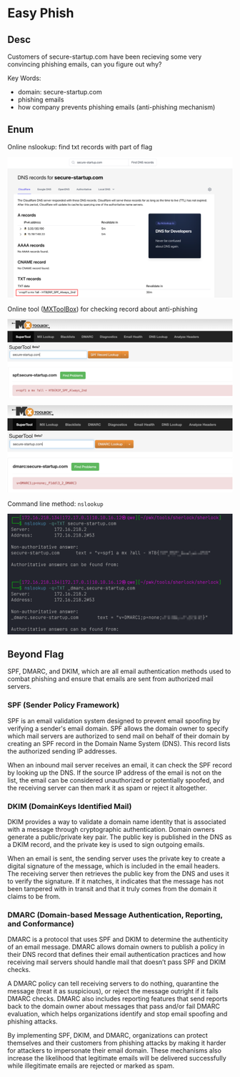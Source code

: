 # Easy Phish

## Desc
Customers of secure-startup.com have been recieving some very convincing phishing emails, can you figure out why?

Key Words:

- domain: secure-startup.com
- phishing emails
- how company prevents phishing emails (anti-phishing mechanism)

## Enum

Online nslookup: find txt records with part of flag

![image-20240319003324803](./Easy_Phish.assets/image-20240319003324803.png)

Online tool ([MXToolBox](https://mxtoolbox.com/)) for checking record about anti-phishing

![image-20240319003449293](./Easy_Phish.assets/image-20240319003449293.png)

![image-20240319003456625](./Easy_Phish.assets/image-20240319003456625.png)

Command line method: `nslookup`

![image-20240319003600561](./Easy_Phish.assets/image-20240319003600561.png)

## Beyond Flag

SPF, DMARC, and DKIM, which are all email authentication methods used to combat phishing and ensure that emails are sent from authorized mail servers.

### SPF (Sender Policy Framework)

SPF is an email validation system designed to prevent email spoofing by verifying a sender's email domain. SPF allows the domain owner to specify which mail servers are authorized to send mail on behalf of their domain by creating an SPF record in the Domain Name System (DNS). This record lists the authorized sending IP addresses.

When an inbound mail server receives an email, it can check the SPF record by looking up the DNS. If the source IP address of the email is not on the list, the email can be considered unauthorized or potentially spoofed, and the receiving server can then mark it as spam or reject it altogether.

### DKIM (DomainKeys Identified Mail)

DKIM provides a way to validate a domain name identity that is associated with a message through cryptographic authentication. Domain owners generate a public/private key pair. The public key is published in the DNS as a DKIM record, and the private key is used to sign outgoing emails.

When an email is sent, the sending server uses the private key to create a digital signature of the message, which is included in the email headers. The receiving server then retrieves the public key from the DNS and uses it to verify the signature. If it matches, it indicates that the message has not been tampered with in transit and that it truly comes from the domain it claims to be from.

### DMARC (Domain-based Message Authentication, Reporting, and Conformance)

DMARC is a protocol that uses SPF and DKIM to determine the authenticity of an email message. DMARC allows domain owners to publish a policy in their DNS record that defines their email authentication practices and how receiving mail servers should handle mail that doesn’t pass SPF and DKIM checks.

A DMARC policy can tell receiving servers to do nothing, quarantine the message (treat it as suspicious), or reject the message outright if it fails DMARC checks. DMARC also includes reporting features that send reports back to the domain owner about messages that pass and/or fail DMARC evaluation, which helps organizations identify and stop email spoofing and phishing attacks.

By implementing SPF, DKIM, and DMARC, organizations can protect themselves and their customers from phishing attacks by making it harder for attackers to impersonate their email domain. These mechanisms also increase the likelihood that legitimate emails will be delivered successfully while illegitimate emails are rejected or marked as spam.
